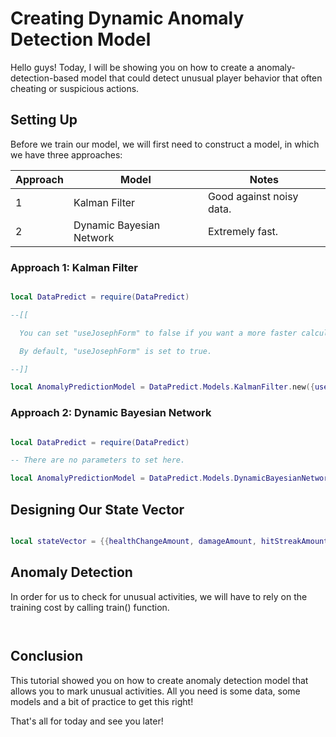 # Creating Dynamic Anomaly Detection Model

Hello guys! Today, I will be showing you on how to create a anomaly-detection-based model that could detect unusual player behavior that often cheating or suspicious actions.

## Setting Up

Before we train our model, we will first need to construct a model, in which we have three approaches:

| Approach | Model                    | Notes                    |
| -------- | -------------------------| ------------------------ |
| 1        | Kalman Filter            | Good against noisy data. |
| 2        | Dynamic Bayesian Network | Extremely fast.          |

### Approach 1: Kalman Filter

```lua

local DataPredict = require(DataPredict)

--[[

  You can set "useJosephForm" to false if you want a more faster calculation by trading numerical stability and accuracy.

  By default, "useJosephForm" is set to true. 

--]]

local AnomalyPredictionModel = DataPredict.Models.KalmanFilter.new({useJosephForm = true})

```

### Approach 2: Dynamic Bayesian Network

```lua

local DataPredict = require(DataPredict)

-- There are no parameters to set here.

local AnomalyPredictionModel = DataPredict.Models.DynamicBayesianNetwork.new()

```

## Designing Our State Vector

```lua

local stateVector = {{healthChangeAmount, damageAmount, hitStreakAmount}}

```

## Anomaly Detection

In order for us to check for unusual activities, we will have to rely on the training cost by calling train() function.

```lua



```

## Conclusion

This tutorial showed you on how to create anomaly detection model that allows you to mark unusual activities. All you need is some data, some models and a bit of practice to get this right!

That's all for today and see you later!
